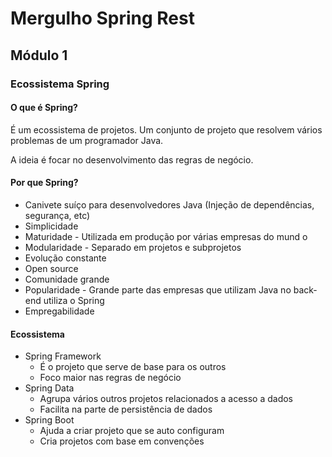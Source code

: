 # Mergulho Spring Rest

## Módulo 1

### Ecossistema Spring

#### O que é Spring?

É um ecossistema de projetos. Um conjunto de projeto que resolvem vários problemas de um programador Java.

A ideia é focar no desenvolvimento das regras de negócio.

#### Por que Spring?

* Canivete suíço para desenvolvedores Java (Injeção de dependências, segurança, etc)
* Simplicidade
* Maturidade - Utilizada em produção por várias empresas do mund o
* Modularidade - Separado em projetos e subprojetos
* Evolução constante
* Open source
* Comunidade grande
* Popularidade - Grande parte das empresas que utilizam Java no back-end utiliza o Spring
* Empregabilidade

#### Ecossistema

* Spring Framework
    * É o projeto que serve de base para os outros
    * Foco maior nas regras de negócio
* Spring Data
    * Agrupa vários outros projetos relacionados a acesso a dados
    * Facilita na parte de persistência de dados
* Spring Boot
    * Ajuda a criar projeto que se auto configuram
    * Cria projetos com base em convenções
